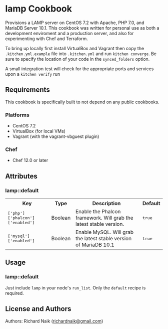 # lamp Cookbook

Provisions a LAMP server on CentOS 7.2 with Apache, PHP 7.0, and MariaDB Server 10.1. This cookbook was written for 
personal use as both a development enviroment and a production server, and also for experimenting with
Chef and Terraform.

To bring up locally first install VirtualBox and Vagrant
then copy the `.kitchen.yml.example` file into `.kitchen.yml` and
run `kitchen converge`. Be sure to specify the location of your code in 
the `synced_folders` option.

A small integration test will check for the appropriate ports and services upon 
a `kitchen verify` run

## Requirements

This cookbook is specifically built to not depend on any public cookbooks.

### Platforms

- CentOS 7.2
- VirtualBox (for local VMs)
- Vagrant (with the vagrant-vbguest plugin)

### Chef

- Chef 12.0 or later

## Attributes

### lamp::default

<table>
  <tr>
    <th>Key</th>
    <th>Type</th>
    <th>Description</th>
    <th>Default</th>
  </tr>
  <tr>
    <td><tt>['php']['phalcon']['enabled']</tt></td>
    <td>Boolean</td>
    <td>Enable the Phalcon framework. Will grab the latest stable version.</td>
    <td><tt>true</tt></td>
  </tr>
  <tr>
    <td><tt>['mysql']['enabled']</tt></td>
    <td>Boolean</td>
    <td>Enable MySQL. Will grab the latest stable version of MariaDB 10.1</td>
    <td><tt>true</tt></td>
  </tr>
</table>

## Usage

### lamp::default

Just include `lamp` in your node's `run_list`. Only the `default` recipe is required.

## License and Authors

Authors: Richard Naik (richardnaik@gmail.com)
